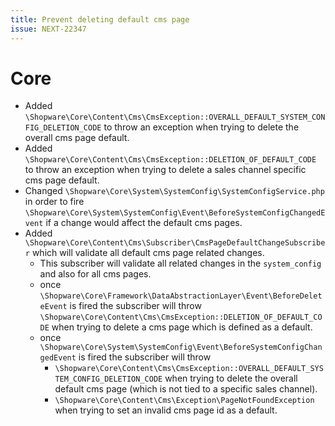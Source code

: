 ```yaml
---
title: Prevent deleting default cms page
issue: NEXT-22347
---
```

# Core
* Added `\Shopware\Core\Content\Cms\CmsException::OVERALL_DEFAULT_SYSTEM_CONFIG_DELETION_CODE` to throw an exception when trying to delete the overall cms page default.
* Added `\Shopware\Core\Content\Cms\CmsException::DELETION_OF_DEFAULT_CODE` to throw an exception when trying to delete a sales channel specific cms page default.  
* Changed `\Shopware\Core\System\SystemConfig\SystemConfigService.php` in order to fire `\Shopware\Core\System\SystemConfig\Event\BeforeSystemConfigChangedEvent` if a change would affect the default cms pages.
* Added `\Shopware\Core\Content\Cms\Subscriber\CmsPageDefaultChangeSubscriber` which will validate all default cms page related changes.
  * This subscriber will validate all related changes in the `system_config` and also for all cms pages. 
  * once `\Shopware\Core\Framework\DataAbstractionLayer\Event\BeforeDeleteEvent` is fired the subscriber will throw `\Shopware\Core\Content\Cms\CmsException::DELETION_OF_DEFAULT_CODE` when trying to delete a cms page which is defined as a default.
  * once `\Shopware\Core\System\SystemConfig\Event\BeforeSystemConfigChangedEvent` is fired the subscriber will throw 
    * `\Shopware\Core\Content\Cms\CmsException::OVERALL_DEFAULT_SYSTEM_CONFIG_DELETION_CODE` when trying to delete the overall default cms page (which is not tied to a specific sales channel).
    * `\Shopware\Core\Content\Cms\Exception\PageNotFoundException` when trying to set an invalid cms page id as a default.
